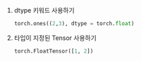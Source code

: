 1. dtype 키워드 사용하기
   ~~~python
   torch.ones((2,3), dtype = torch.float)
   ~~~
2. 타입이 지정된 Tensor 사용하기
   ~~~python
   torch.FloatTensor([1, 2])
   ~~~